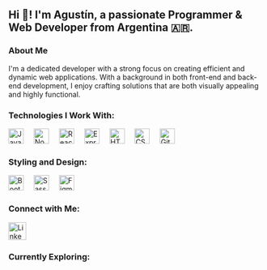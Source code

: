 <h2 align="left">Hi 👋! I'm Agustín, a passionate Programmer & Web Developer from Argentina 🇦🇷.</h2>
<h3 align="left">About Me</h3> <p align="left">I'm a dedicated developer with a strong focus on creating efficient and dynamic web applications. With a background in both front-end and back-end development, I enjoy crafting solutions that are both visually appealing and highly functional.</p>
<h3 align="left">Technologies I Work With:</h3> <div align="left"> <img src="https://cdn.jsdelivr.net/gh/devicons/devicon/icons/javascript/javascript-original.svg" height="30" alt="JavaScript logo" /> <img width="12" /> <img src="https://cdn.jsdelivr.net/gh/devicons/devicon/icons/nodejs/nodejs-original.svg" height="30" alt="Node.js logo" /> <img width="12" /> <img src="https://cdn.jsdelivr.net/gh/devicons/devicon/icons/react/react-original.svg" height="30" alt="React logo" /> <img width="12" /> <img src="https://cdn.jsdelivr.net/gh/devicons/devicon/icons/express/express-original.svg" height="30" alt="Express logo" /> <img width="12" /> <img src="https://cdn.jsdelivr.net/gh/devicons/devicon/icons/html5/html5-original.svg" height="30" alt="HTML5 logo" /> <img width="12" /> <img src="https://cdn.jsdelivr.net/gh/devicons/devicon/icons/css3/css3-original.svg" height="30" alt="CSS3 logo" /> <img width="12" /> <img src="https://cdn.jsdelivr.net/gh/devicons/devicon/icons/git/git-original.svg" height="30" alt="Git logo" /> </div>
<h3 align="left">Styling and Design:</h3> <div align="left"> <img src="https://cdn.jsdelivr.net/gh/devicons/devicon/icons/bootstrap/bootstrap-original.svg" height="30" alt="Bootstrap logo" /> <img width="12" /> <img src="https://cdn.jsdelivr.net/gh/devicons/devicon/icons/sass/sass-original.svg" height="30" alt="Sass logo" /> <img width="12" /> <img src="https://cdn.jsdelivr.net/gh/devicons/devicon/icons/figma/figma-original.svg" height="30" alt="Figma logo" /> </div>
<h3 align="left">Connect with Me:</h3> <div align="left"> <a href="https://www.linkedin.com/in/agustin-linares-63160b141/" target="_blank"> <img src="https://img.shields.io/static/v1?message=LinkedIn&logo=linkedin&label=&color=0077B5&logoColor=white&labelColor=&style=for-the-badge" height="35" alt="LinkedIn logo" /> </a> </div>
<h3 align="left">Currently Exploring:</h3>
